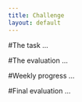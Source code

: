 ```yaml
---
title: Challenge
layout: default
---
```

#The task
...

#The evaluation
...

#Weekly progress
...

#Final evaluation
...